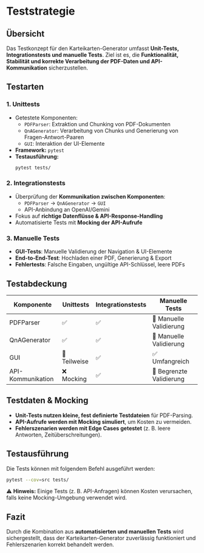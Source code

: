 # Teststrategie

## Übersicht
Das Testkonzept für den Karteikarten-Generator umfasst **Unit-Tests, Integrationstests und manuelle Tests**. Ziel ist es, die **Funktionalität, Stabilität und korrekte Verarbeitung der PDF-Daten und API-Kommunikation** sicherzustellen.

## Testarten

### 1. **Unittests**
- Getestete Komponenten:
  - `PDFParser`: Extraktion und Chunking von PDF-Dokumenten
  - `QnAGenerator`: Verarbeitung von Chunks und Generierung von Fragen-Antwort-Paaren
  - `GUI`: Interaktion der UI-Elemente
- **Framework:** `pytest`
- **Testausführung:**
  ```sh
  pytest tests/
  ```

### 2. **Integrationstests**
- Überprüfung der **Kommunikation zwischen Komponenten**:
  - `PDFParser` → `QnAGenerator` → `GUI`
  - API-Anbindung an OpenAI/Gemini
- Fokus auf **richtige Datenflüsse & API-Response-Handling**
- Automatisierte Tests mit **Mocking der API-Aufrufe**

### 3. **Manuelle Tests**
- **GUI-Tests**: Manuelle Validierung der Navigation & UI-Elemente
- **End-to-End-Test**: Hochladen einer PDF, Generierung & Export
- **Fehlertests**: Falsche Eingaben, ungültige API-Schlüssel, leere PDFs

## Testabdeckung
| Komponente       | Unittests | Integrationstests | Manuelle Tests |
|-----------------|-----------|------------------|---------------|
| PDFParser       | ✅        | ✅               | 🔄 Manuelle Validierung |
| QnAGenerator    | ✅        | ✅               | 🔄 Manuelle Validierung |
| GUI             | 🔄 Teilweise | ✅               | ✅ Umfangreich |
| API-Kommunikation | ❌ Mocking | ✅               | 🔄 Begrenzte Validierung |

## Testdaten & Mocking
- **Unit-Tests nutzen kleine, fest definierte Testdateien** für PDF-Parsing.
- **API-Aufrufe werden mit Mocking simuliert**, um Kosten zu vermeiden.
- **Fehlerszenarien werden mit Edge Cases getestet** (z. B. leere Antworten, Zeitüberschreitungen).

## Testausführung
Die Tests können mit folgendem Befehl ausgeführt werden:
```sh
pytest --cov=src tests/
```

⚠ **Hinweis:** Einige Tests (z. B. API-Anfragen) können Kosten verursachen, falls keine Mocking-Umgebung verwendet wird.

## Fazit
Durch die Kombination aus **automatisierten und manuellen Tests** wird sichergestellt, dass der Karteikarten-Generator zuverlässig funktioniert und Fehlerszenarien korrekt behandelt werden.
